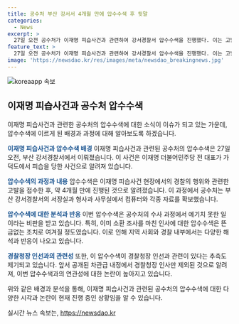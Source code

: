 ```yaml
---
title: 공수처 부산 강서서 4개월 만에 압수수색 후 뒷말
categories:
  - News
excerpt: >
  27일 오전 공수처가 이재명 피습사건과 관련하여 강서경찰서 압수수색을 진행했다. 이는 고발장을 접수한 지 4개월 만에 이뤄진 것인데, 이로부터 경찰청장 등의 고위인사와 관련된 추측이 나오고 있다. 압수수색은 오후 7시까지 이어졌으며, 관련법에 따라 경찰청장과 서장 등이 수사 대상에 포함되었다. 이로 인해 경찰 내외부에서는 뜬금없는 수사로 인해 의혹이 제기되고 있으며, 이번 수사가 경찰 인사와 관련이 있는 것으로 보이고 있다. 해당 사안이 정치적 영향을 미칠 가능성이 있어 논란이 예상된다.
feature_text: >
  27일 오전 공수처가 이재명 피습사건과 관련하여 강서경찰서 압수수색을 진행했다. 이는 고발장을 접수한 지 4개월 만에 이뤄진 것인데, 이로부터 경찰청장 등의 고위인사와 관련된 추측이 나오고 있다. 압수수색은 오후 7시까지 이어졌으며, 관련법에 따라 경찰청장과 서장 등이 수사 대상에 포함되었다. 이로 인해 경찰 내외부에서는 뜬금없는 수사로 인해 의혹이 제기되고 있으며, 이번 수사가 경찰 인사와 관련이 있는 것으로 보이고 있다. 해당 사안이 정치적 영향을 미칠 가능성이 있어 논란이 예상된다.
image: 'https://newsdao.kr/res/images/meta/newsdao_breakingnews.jpg'
---
```


<p><img src="https://newsdao.kr/res/images/meta/newsdao_breakingnews.jpg" alt="koreaapp 속보" /></p>

<h2 data-ke-size="size26">이재명 피습사건과 공수처 압수수색</h2>

<p>이재명 피습사건과 관련한 공수처의 압수수색에 대한 소식이 이슈가 되고 있는 가운데, 압수수색에 이르게 된 배경과 과정에 대해 알아보도록 하겠습니다.</p>

<p data-ke-size="size16"></p>

<p><b><span style="color: #1a5490;">이재명 피습사건과 압수수색 배경</span></b>
이재명 피습사건과 관련된 공수처의 압수수색은 27일 오전, 부산 강서경찰서에서 이뤄졌습니다. 이 사건은 이재명 더불어민주당 전 대표가 가덕도에서 피습을 당한 사건으로 알려져 있습니다. </p>

<p><b><span style="color: #1a5490;">압수수색의 과정과 내용</span></b>
압수수색은 이재명 피습사건 현장에서의 경찰의 행위와 관련한 고발을 접수한 후, 약 4개월 만에 진행된 것으로 알려졌습니다. 이 과정에서 공수처는 부산 강서경찰서의 서장실과 형사과 사무실에서 컴퓨터와 각종 자료를 확보했습니다.</p>

<p><b><span style="color: #1a5490;">압수수색에 대한 분석과 반응</span></b>
이번 압수수색은 공수처의 수사 과정에서 예기치 못한 일이라는 비판을 받고 있습니다. 특히, 이미 소환 조사를 마친 인사에 대한 압수수색은 뜬금없는 조치로 여겨질 정도였습니다. 이로 인해 지역 사회와 경찰 내부에서는 다양한 해석과 반응이 나오고 있습니다.</p>

<p><b><span style="color: #1a5490;">경찰청장 인선과의 관련성</span></b>
또한, 이 압수수색이 경찰청장 인선과 관련이 있다는 추측도 제기되고 있습니다. 앞서 공개된 차관급 내정에서 경찰청장 인사만 제외된 것으로 알려져, 이번 압수수색과의 연관성에 대한 논란이 높아지고 있습니다.</p>

<p data-ke-size="size16"></p>

<p>위와 같은 배경과 분석을 통해, 이재명 피습사건과 관련된 공수처의 압수수색에 대한 다양한 시각과 논란이 현재 진행 중인 상황임을 알 수 있습니다.</p>
실시간 뉴스 속보는, <a href="https://newsdao.kr" rel="dofollow">https://newsdao.kr</a>



